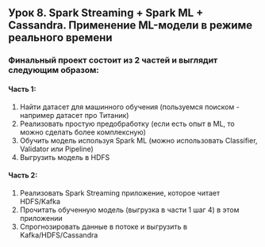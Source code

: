 ## Урок 8. Spark Streaming + Spark ML + Cassandra. Применение ML-модели в режиме реального времени
### Финальный проект состоит из 2 частей и выглядит следующим образом:
#### Часть 1:
1. Найти датасет для машинного обучения (пользуемся поиском - например датасет про Титаник)
2. Реализовать простую предобработку (если есть опыт в ML, то можно сделать более комплексную)
3. Обучить модель используя Spark ML (можно использовать Classifier, Validator или Pipeline)
4. Выгрузить модель в HDFS
#### Часть 2:
1. Реализовать Spark Streaming приложение, которое читает HDFS/Kafka
2. Прочитать обученную модель (выгрузка в части 1 шаг 4) в этом приложении
3. Спрогнозировать данные в потоке и выгрузить в Kafka/HDFS/Cassandra

